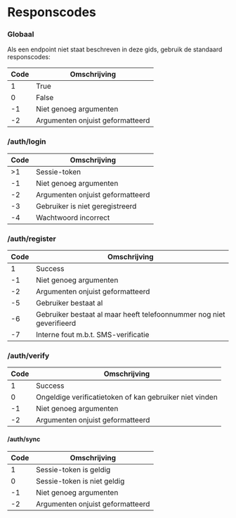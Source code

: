 # Responscodes

### Globaal

Als een endpoint niet staat beschreven in deze gids, gebruik de standaard responscodes:

| Code | Omschrijving |
| ---- | ------------ |
|   1  | True |
|   0  | False |
|  -1  | Niet genoeg argumenten |
|  -2  | Argumenten onjuist geformatteerd |

### /auth/login
| Code | Omschrijving |
| ---- | ------------ |
|  >1  | Sessie-token |
|  -1  | Niet genoeg argumenten |
|  -2  | Argumenten onjuist geformatteerd |
|  -3  | Gebruiker is niet geregistreerd |
|  -4  | Wachtwoord incorrect |

### /auth/register
| Code | Omschrijving |
| ---- | ------------ |
|   1  | Success |
|  -1  | Niet genoeg argumenten |
|  -2  | Argumenten onjuist geformatteerd |
|  -5  | Gebruiker bestaat al |
|  -6  | Gebruiker bestaat al maar heeft telefoonnummer nog niet geverifieerd |
|  -7  | Interne fout m.b.t. SMS-verificatie |

### /auth/verify
| Code | Omschrijving |
| ---- | ------------ |
|   1  | Success |
|   0  | Ongeldige verificatietoken of kan gebruiker niet vinden |
|  -1  | Niet genoeg argumenten |
|  -2  | Argumenten onjuist geformatteerd |

#### /auth/sync
| Code | Omschrijving |
| ---- | ------------ |
|   1  | Sessie-token is geldig |
|   0  | Sessie-token is niet geldig |
|  -1  | Niet genoeg argumenten |
|  -2  | Argumenten onjuist geformatteerd |